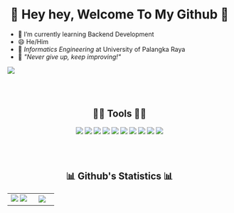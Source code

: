<h1 align="center">
  <b>👋 Hey hey, Welcome To My Github 👋</b>
</h1>

- 🌱 I’m currently learning Backend Development
- 😄 He/Him
- 🏫 *Informatics Engineering* at University of Palangka Raya
- 💫 *"Never give up, keep improving!"*
<a href="https://www.instagram.com/_jrdrwan/">
  <img src="https://img.shields.io/badge/instagram-E4405F?style=for-the-badge&logo=instagram&logoColor=white" />
</a>

<br><br>

<h2 align="center">👨‍💻 Tools 👨‍💻</h2>
<p align="center">
  <img src="https://img.shields.io/badge/github-181717?style=for-the-badge&logo=github" />
  <img src="https://img.shields.io/badge/git-F05032?style=for-the-badge&logo=git&logoColor=white" />
  <img src="https://img.shields.io/badge/yarn-2C8EBB?style=for-the-badge&logo=Yarn&logoColor=white" />
  <img src="https://img.shields.io/badge/vscode-007ACC?style=for-the-badge&logo=VisualStudioCode" />
  <img src="https://img.shields.io/badge/ubuntu-E95420?style=for-the-badge&logo=ubuntu&logoColor=white" />
  <img src="https://img.shields.io/badge/stack%20overflow-F58025?style=for-the-badge&logo=stackoverflow&logoColor=white" />
  <img src="https://img.shields.io/badge/node.js-339933?style=for-the-badge&logo=Node.js&logoColor=white" />
  <img src="https://img.shields.io/badge/typescript-3178C6?style=for-the-badge&logo=typescript&logoColor=white" />
  <img src="https://img.shields.io/badge/mongodb-47A248?style=for-the-badge&logo=mongodb&logoColor=white" />
  <img src="https://img.shields.io/badge/heroku-430098?style=for-the-badge&logo=heroku&logoColor=white" />
</p>
<br><br>

<h2 align="center">📊 Github's Statistics 📊</h2>

<table border="0" align="center">
  <tr border="0">
    <td width="50%" align="center">
      <img src="https://github-readme-stats.vercel.app/api?username=jrdrwn&show_icons=true&theme=blueberry&hide_border=true&show_icons=true" />
      <img src="https://github-readme-streak-stats.herokuapp.com/?user=jrdrwn&theme=blueberry&hide_border=true" />
    </td>
    <td width="50%" align="center">
      <img src="https://github-readme-stats.vercel.app/api/top-langs/?username=jrdrwn&langs_count=6&theme=blueberry&hide_border=true" /></a>
    </td>
  </tr>
</table>

